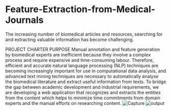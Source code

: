 # Feature-Extraction-from-Medical-Journals
The increasing number of biomedical articles and resources, searching for and extracting valuable information has become challenging.




PROJECT CHARTER PURPOSE
Manual annotation and feature generation by biomedical experts are inefficient because they involve a complex process and require expensive and time-consuming labour. Therefore, efficient and accurate natural language processing (NLP) techniques are becoming increasingly important for use in computational data analysis, and advanced text mining techniques are necessary to automatically analyse the biomedical literature and extract useful information from texts. To bridge the gap between academic development and industrial requirements, we are developing  a web application that recognizes and extracts the entities from the content which helps to minimize time commitments from domain experts and the manual efforts on researching content.
![Capture](https://user-images.githubusercontent.com/88342222/147414411-f274dc04-db76-42ba-81be-4e3fab1e60d1.PNG)
![output](https://user-images.githubusercontent.com/88342222/151294195-d215b84a-7659-4fb5-91f1-2a1c8a5ef8c1.PNG)
